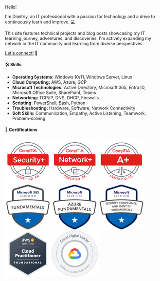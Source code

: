 
Hello! 

I'm Dimitriy, an IT professional with a passion for technology and a drive to continuously learn and improve. 💻

This site features technical projects and blog posts showcasing my IT learning journey, adventures, and discoveries. I'm actively expanding my network in the IT community and learning from diverse perspectives.

<a href="https://linkedin.com/in/dleontev" target="_blank" rel="noopener noreferrer">Let's connect!</a> 🤝

#### 🛠️ Skills 


* **Operating Systems:** Windows 10/11, Windows Server, Linux
* **Cloud Computing:** AWS, Azure, GCP
* **Microsoft Technologies:** Active Directory, Microsoft 365, Entra ID, Microsoft Office Suite, SharePoint, Teams
* **Networking:** TCP/IP, DNS, DHCP, Firewalls
* **Scripting:** PowerShell, Bash, Python
* **Troubleshooting:** Hardware, Software, Network Connectivity
* **Soft Skills:** Communication, Empathy, Active Listening, Teamwork, Problem-solving

#### 🏅 Certifications 

<div class="certs"> <a href="https://www.credly.com/badges/89dce4f4-c73f-422c-8524-27b654fb0cd8/public_url" target="_blank" rel="noopener noreferrer"><img src="/assets/certs/comptia-security-ce-certification.png" alt="CompTIA Security+" width="150" /></a> <a href="https://www.credly.com/badges/862a93c5-791e-4e71-9253-7857de3998bb/public_url" target="_blank" rel="noopener noreferrer"><img src="/assets/certs/comptia-network-ce-certification.1.png" alt="CompTIA Network+" width="150" /></a> <a href="https://www.credly.com/badges/42c03b0a-32b0-41a4-9e15-9f3eacfd8d63/public_url" target="_blank" rel="noopener noreferrer"><img src="/assets/certs/comptia-a-ce-certification.1.png" alt="CompTIA A+" width="150" /></a> </div>

<div class="certs"> <a href="https://learn.microsoft.com/api/credentials/share/en-us/DimitriyLeontev/7967D0AB0C7E1557?sharingId" target="_blank" rel="noopener noreferrer"><img src="/assets/certs/ms900.png" alt="Microsoft 365 Fundamentals" width="150" /></a> <a href="https://learn.microsoft.com/api/credentials/share/en-us/DimitriyLeontev/9150E0CACB9D0869?sharingId" target="_blank" rel="noopener noreferrer"><img src="/assets/certs/az900.png" alt="Microsoft Azure Fundamentals" width="150" /></a> <a href="https://learn.microsoft.com/api/credentials/share/en-us/DimitriyLeontev/1BB266E7DCEF2D20?sharingId" target="_blank" rel="noopener noreferrer"><img src="/assets/certs/sc900.png" alt="Microsoft Security, Compliance, and Identity Fundamentals" width="150" /></a> </div>

<div class="certs"> <a href="https://www.credly.com/badges/dcd09eaf-4bc2-4586-ba00-963f23995a7b/linked_in_profile" target="_blank" rel="noopener noreferrer"><img src="/assets/certs/aws-certified-cloud-practitioner.png" alt="AWS Certified Cloud Practitioner" width="150" /></a> <a href="https://www.credly.com/badges/01e02437-e84f-4a13-bbf8-f2892be18cda/linked_in_profile" target="_blank" rel="noopener noreferrer"><img src="/assets/certs/cloud-digital-leader-certification.png" alt="Google Cloud Digital Leader" width="150" /></a> </div>

<style>
  /* Basic responsive design for smaller screens */
  @media (max-width: 768px) { 
    div.certs { /* Target only divs with the class "certs" */
      display: flex;
      flex-wrap: wrap; /* Allow items to wrap onto multiple lines */
      justify-content: center; /* Center the items horizontally */
    }
    div.certs img { /* Target images within divs with the class "certs" */
      max-width: 48%; /* Make images take up almost half the screen width */
      margin: 5px; /* Add some space between images */
    }
  }
</style>